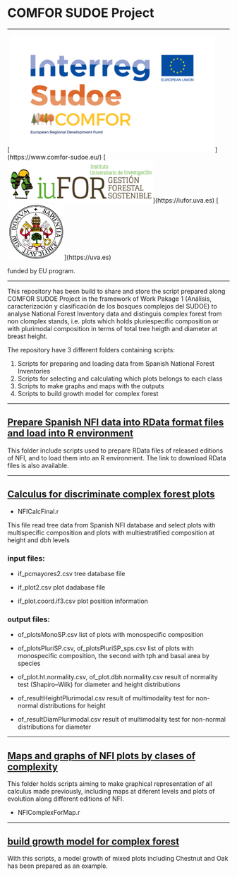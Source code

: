 # COMFOR SUDOE Project

---

<left>
[<img src="./logos/COMFOR_LOGO_ERDF.jpg" width="466"/>](https://www.comfor-sudoe.eu/)
[<img src="./logos/iuFOR.png" width="330"/>](https://iufor.uva.es)
[<img src="./logos/uva.png" width="129"/>](https://uva.es)
<left>

funded by EU program.

---

This repository has been build to share and store the script prepared along COMFOR SUDOE Project in the framework of Work Pakage 1 (Análisis, caracterización y clasificación de los bosques
complejos del SUDOE) to analyse National Forest Inventory data and distinguis complex forest from non clomplex stands, i.e. plots which holds pluriespecific composition or with plurimodal composition in terms of total tree heigth and diameter at breast height.

The repository have 3 different folders containing scripts:

1. Scripts for preparing and loading data from Spanish National Forest Inventories
2. Scripts for selecting and calculating which plots belongs to each class
3. Scripts to make graphs and maps with the outputs
4. Scripts to build growth model for complex forest

---

## [Prepare Spanish NFI data into RData format files and load into R environment](./scripts4PrepareIFNdata/readme.md)

This folder include scripts used to prepare RData files of released editions of NFI, and to load them into an R environment.
The link to download RData files is also available.

---

## [Calculus for discriminate complex forest plots](./scripts4calculus/readme.md)

- NFICalcFinal.r

This file read tree data from Spanish NFI database and select plots with multispecific composition and plots with multiestratified composition at height and dbh levels

### input files:

- if_pcmayores2.csv
tree database file


- if_plot2.csv
plot dadabase file

- if_plot.coord.if3.csv
plot position information


### output files:

- of_plotsMonoSP.csv
list of plots with monospecific composition

- of_plotsPluriSP.csv, of_plotsPluriSP_sps.csv
list of plots with monospecific composition, the second with tph and basal area by species

- of_plot.ht.normality.csv, of_plot.dbh.normality.csv
result of normality test (Shapiro–Wilk) for diameter and height distributions

- of_resultHeightPlurimodal.csv
result of multimodality test for non-normal distributions for height

- of_resultDiamPlurimodal.csv
result of multimodality test for non-normal distributions for diameter

---


## [Maps and graphs of NFI plots by clases of complexity](./scripts4Report/readme.md)

This folder holds scripts aiming to make graphical representation of all calculus made previously, including maps at diferent levels and plots of evolution along different editions of NFI.

- NFIComplexForMap.r


---

## [build growth model for complex forest](./scripts4GrowthModel/readme.md)

With this scripts, a model growth of mixed plots including Chestnut and Oak has been prepared as an example.

